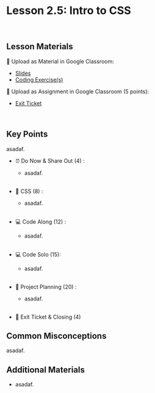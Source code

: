 # Lesson 2.5: Intro to CSS

<br>

## Lesson Materials

📖 Upload as Material in Google Classroom:
- [Slides](https://docs.google.com/presentation/d/1HJ0E9KOGga7amRSR5OwIc8Qli1AKC3O2IzMea6VCVhw/edit?usp=sharing)
- [Coding Exercise(s)](https://github.com/itscodenation/int-u2l5-23-24-student-exercises)

📝 Upload as Assignment in Google Classroom (5 points):
- [Exit Ticket](https://forms.gle/eA7oJj7C3F1X9QmR6)

<br>

## Key Points
asadaf.


- ⏰ Do Now & Share Out (4) : 
    -  asadaf. <br><br>

- 🎨 CSS (8) : 
    - asadaf.<br><br>

- 💻 Code Along (12) :
    - asadaf.<br><br>

- 💻 Code Solo (15): 
    - asadaf. <br><br>

- 📝 Project Planning (20) : 
    - asadaf. <br><br>

- 👋 Exit Ticket & Closing (4)


## Common Misconceptions
asadaf.


## Additional Materials
- asadaf.
